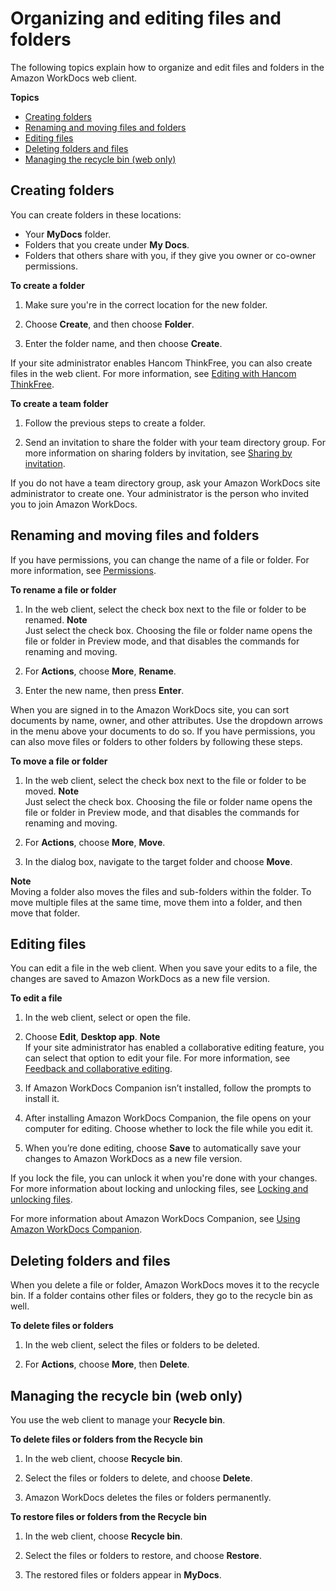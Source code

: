 # Organizing and editing files and folders<a name="client_folders"></a>

The following topics explain how to organize and edit files and folders in the Amazon WorkDocs web client\.

**Topics**
+ [Creating folders](#web_create_folder)
+ [Renaming and moving files and folders](#web_rename_folder)
+ [Editing files](#edit_files)
+ [Deleting folders and files](#web_delete_folder)
+ [Managing the recycle bin \(web only\)](#recycle_bin)

## Creating folders<a name="web_create_folder"></a>

You can create folders in these locations:
+ Your **MyDocs** folder\.
+ Folders that you create under **My Docs**\.
+ Folders that others share with you, if they give you owner or co\-owner permissions\.

**To create a folder**

1. Make sure you're in the correct location for the new folder\.

1. Choose **Create**, and then choose **Folder**\.

1. Enter the folder name, and then choose **Create**\.

If your site administrator enables Hancom ThinkFree, you can also create files in the web client\. For more information, see [Editing with Hancom ThinkFree](hancom-online-edit.md)\.

**To create a team folder**

1. Follow the previous steps to create a folder\.

1. Send an invitation to share the folder with your team directory group\. For more information on sharing folders by invitation, see [Sharing by invitation](share-invite.md)\.

If you do not have a team directory group, ask your Amazon WorkDocs site administrator to create one\. Your administrator is the person who invited you to join Amazon WorkDocs\. 

## Renaming and moving files and folders<a name="web_rename_folder"></a>

If you have permissions, you can change the name of a file or folder\. For more information, see [Permissions](permissions.md)\.

**To rename a file or folder**

1. In the web client, select the check box next to the file or folder to be renamed\.
**Note**  
Just select the check box\. Choosing the file or folder name opens the file or folder in Preview mode, and that disables the commands for renaming and moving\.

1. For **Actions**, choose **More**, **Rename**\.

1. Enter the new name, then press **Enter**\.

When you are signed in to the Amazon WorkDocs site, you can sort documents by name, owner, and other attributes\. Use the dropdown arrows in the menu above your documents to do so\. If you have permissions, you can also move files or folders to other folders by following these steps\.

**To move a file or folder**

1. In the web client, select the check box next to the file or folder to be moved\.
**Note**  
Just select the check box\. Choosing the file or folder name opens the file or folder in Preview mode, and that disables the commands for renaming and moving\.

1. For **Actions**, choose **More**, **Move**\.

1. In the dialog box, navigate to the target folder and choose **Move**\.

**Note**  
Moving a folder also moves the files and sub\-folders within the folder\. To move multiple files at the same time, move them into a folder, and then move that folder\.

## Editing files<a name="edit_files"></a>

You can edit a file in the web client\. When you save your edits to a file, the changes are saved to Amazon WorkDocs as a new file version\.

**To edit a file**

1. In the web client, select or open the file\.

1. Choose **Edit**, **Desktop app**\.
**Note**  
If your site administrator has enabled a collaborative editing feature, you can select that option to edit your file\. For more information, see [Feedback and collaborative editing](collab-editing.md)\.

1. If Amazon WorkDocs Companion isn’t installed, follow the prompts to install it\.

1. After installing Amazon WorkDocs Companion, the file opens on your computer for editing\. Choose whether to lock the file while you edit it\.

1. When you’re done editing, choose **Save** to automatically save your changes to Amazon WorkDocs as a new file version\.

If you lock the file, you can unlock it when you're done with your changes\. For more information about locking and unlocking files, see [Locking and unlocking files](client_lock_files.md)\.

For more information about Amazon WorkDocs Companion, see [Using Amazon WorkDocs Companion](companion.md)\.

## Deleting folders and files<a name="web_delete_folder"></a>

When you delete a file or folder, Amazon WorkDocs moves it to the recycle bin\. If a folder contains other files or folders, they go to the recycle bin as well\.

**To delete files or folders**

1. In the web client, select the files or folders to be deleted\. 

1. For **Actions**, choose **More**, then **Delete**\.

## Managing the recycle bin \(web only\)<a name="recycle_bin"></a>

You use the web client to manage your **Recycle bin**\.

**To delete files or folders from the **Recycle bin****

1. In the web client, choose **Recycle bin**\.

1. Select the files or folders to delete, and choose **Delete**\.

1. Amazon WorkDocs deletes the files or folders permanently\.

**To restore files or folders from the **Recycle bin****

1. In the web client, choose **Recycle bin**\.

1. Select the files or folders to restore, and choose **Restore**\.

1. The restored files or folders appear in **MyDocs**\.
